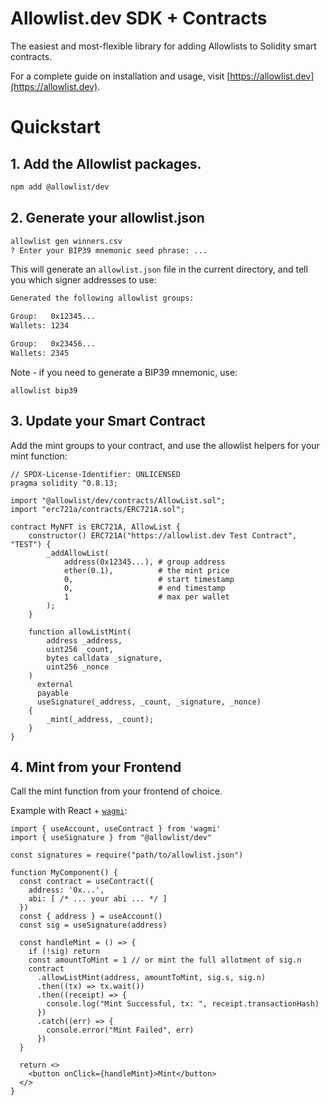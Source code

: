 # Allowlist.dev SDK + Contracts

The easiest and most-flexible library for adding Allowlists to Solidity smart  contracts.

For a complete guide on installation and usage, visit [https://allowlist.dev](https://allowlist.dev).

# Quickstart

## 1. Add the Allowlist packages.

```sh
npm add @allowlist/dev
```

## 2. Generate your allowlist.json

```sh
allowlist gen winners.csv 
? Enter your BIP39 mnemonic seed phrase: ...
```

This will generate an `allowlist.json` file in the current directory, and tell you which signer addresses to use:

```sh
Generated the following allowlist groups:

Group:   0x12345...
Wallets: 1234

Group:   0x23456...
Wallets: 2345
```

Note - if you need to generate a BIP39 mnemonic, use: 
```
allowlist bip39
```

## 3. Update your Smart Contract

Add the mint groups to your contract, and use the allowlist helpers for your mint function:

```solidity
// SPDX-License-Identifier: UNLICENSED
pragma solidity ^0.8.13;

import "@allowlist/dev/contracts/AllowList.sol";
import "erc721a/contracts/ERC721A.sol";

contract MyNFT is ERC721A, AllowList {
    constructor() ERC721A("https://allowlist.dev Test Contract", "TEST") {
        _addAllowList(
            address(0x12345...), # group address
            ether(0.1),          # the mint price
            0,                   # start timestamp
            0,                   # end timestamp
            1                    # max per wallet
        );
    }

    function allowListMint(
        address _address,
        uint256 _count,
        bytes calldata _signature,
        uint256 _nonce
    ) 
      external 
      payable 
      useSignature(_address, _count, _signature, _nonce) 
    {
        _mint(_address, _count);
    }
}
```

## 4. Mint from your Frontend

Call the mint function from your frontend of choice.

Example with React + [`wagmi`](https://wagmi.sh):

```tsx
import { useAccount, useContract } from 'wagmi'
import { useSignature } from "@allowlist/dev"

const signatures = require("path/to/allowlist.json")
 
function MyComponent() {
  const contract = useContract({
    address: '0x...',
    abi: [ /* ... your abi ... */ ] 
  })
  const { address } = useAccount()
  const sig = useSignature(address)
  
  const handleMint = () => {
    if (!sig) return
    const amountToMint = 1 // or mint the full allotment of sig.n
    contract
      .allowListMint(address, amountToMint, sig.s, sig.n)
      .then((tx) => tx.wait())
      .then((receipt) => {
        console.log("Mint Successful, tx: ", receipt.transactionHash)
      })
      .catch((err) => {
        console.error("Mint Failed", err)
      })
  }

  return <>
    <button onClick={handleMint}>Mint</button>
  </>
}
```